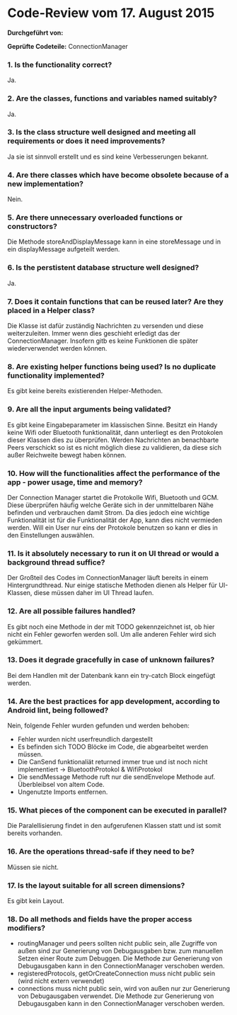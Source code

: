 # Code-Review vom 17. August 2015

**Durchgeführt von:**

**Geprüfte Codeteile:** ConnectionManager

### 1. Is the functionality correct?

Ja.

### 2. Are the classes, functions and variables named suitably?

Ja.

### 3. Is the class structure well designed and meeting all requirements or does it need improvements?

Ja sie ist sinnvoll erstellt und es sind keine Verbesserungen bekannt.

### 4. Are there classes which have become obsolete because of a new implementation?

Nein.

### 5. Are there unnecessary overloaded functions or constructors?

Die Methode storeAndDisplayMessage kann in eine storeMessage und in ein displayMessage aufgeteilt werden.

### 6. Is the perstistent database structure well designed?

Ja.

### 7. Does it contain functions that can be reused later? Are they placed in a Helper class?

Die Klasse ist dafür zuständig Nachrichten zu versenden und diese weiterzuleiten. Immer wenn dies geschieht erledigt das der ConnectionManager. Insofern gitb es keine Funktionen die später wiederverwendet werden können.

### 8. Are existing helper functions being used? Is no duplicate functionality implemented?

Es gibt keine bereits existierenden Helper-Methoden.

### 9. Are all the input arguments being validated?

Es gibt keine Eingabeparameter im klassischen Sinne. Besitzt ein Handy keine Wifi oder Bluetooth funktionalität, dann unterliegt es den Protokolen dieser Klassen dies zu überprüfen. Werden Nachrichten an benachbarte Peers verschickt so ist es nicht möglich diese zu validieren, da diese sich außer Reichweite bewegt haben können.

### 10. How will the functionalities affect the performance of the app - power usage, time and memory?

Der Connection Manager startet die Protokolle Wifi, Bluetooth und GCM. Diese überprüfen häufig welche Geräte sich in der unmittelbaren Nähe befinden und verbrauchen damit Strom. Da dies jedoch eine wichtige Funktionalität ist für die Funktionalität der App, kann dies nicht vermieden werden. Will ein User nur eins der Protokole benutzen so kann er dies in den Einstellungen auswählen.

### 11. Is it absolutely necessary to run it on UI thread or would a background thread suffice?

Der Großteil des Codes im ConnectionManager läuft bereits in einem Hintergrundthread. Nur einige statische Methoden dienen als Helper für UI-Klassen, diese müssen daher im UI Thread laufen.

### 12. Are all possible failures handled?

Es gibt noch eine Methode in der mit TODO gekennzeichnet ist, ob hier nicht ein Fehler geworfen werden soll. Um alle anderen Fehler wird sich gekümmert.

### 13. Does it degrade gracefully in case of unknown failures?

Bei dem Handlen mit der Datenbank kann ein try-catch Block eingefügt werden.

### 14. Are the best practices for app development, according to Android lint, being followed?

Nein, folgende Fehler wurden gefunden und werden behoben:

- Fehler wurden nicht userfreundlich dargestellt
- Es befinden sich TODO Blöcke im Code, die abgearbeitet werden müssen.
- Die CanSend funktionaliät returned immer true und ist noch nicht implementiert -> BluetoothProtokol & WifiProtokol
- Die sendMessage Methode ruft nur die sendEnvelope Methode auf. Überbleibsel von altem Code.
- Ungenutzte Imports entfernen.

### 15. What pieces of the component can be executed in parallel?

Die Paralellisierung findet in den aufgerufenen Klassen statt und ist somit bereits vorhanden.

### 16. Are the operations thread-safe if they need to be?

Müssen sie nicht.

### 17. Is the layout suitable for all screen dimensions?

Es gibt kein Layout.

### 18. Do all methods and fields have the proper access modifiers?

- routingManager und peers sollten nicht public sein, alle Zugriffe von außen sind zur Generierung von Debugausgaben bzw. zum manuellen Setzen einer Route zum Debuggen. Die Methode zur Generierung von Debugausgaben kann in den ConnectionManager verschoben werden.
- registeredProtocols, getOrCreateConnection muss nicht public sein (wird nicht extern verwendet)
- connections muss nicht public sein, wird von außen nur zur Generierung von Debugausgaben verwendet. Die Methode zur Generierung von Debugausgaben kann in den ConnectionManager verschoben werden.
